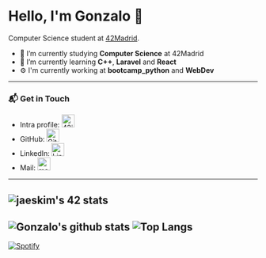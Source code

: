 # Hello, I'm Gonzalo 👋

Computer Science student at [42Madrid](https://www.42.fr/42-network/).

- 🔭 I’m currently studying **Computer Science** at 42Madrid
- 🌱 I’m currently learning **C++**, **Laravel** and **React**
- ⚙️ I'm currently working at **bootcamp_python** and **WebDev**
---
### 📬 Get in Touch

- Intra profile: [<img alt="42intra" width="26px" src="https://simpleicons.org/icons/42.svg" />](https://profile.intra.42.fr/users/gsanchez)
- GitHub: [<img alt="GitHub" width="26px" src="https://simpleicons.org/icons/github.svg" />](https://github.com/GonzSanch)
- LinkedIn: [<img alt="LinkedIn" width="26px" src="https://simpleicons.org/icons/linkedin.svg" style />](https://www.linkedin.com/in/gsanchezsilva/)
- Mail: <a href="mailto:gonzalo.sanchezsilva@gmail.com"><img alt="mail" width="26px" src="https://simpleicons.org/icons/gmail.svg" /></a>
---
![jaeskim's 42 stats](https://badge42.herokuapp.com/api/stats/gsanchez)
---
![Gonzalo's github stats](https://github-readme-stats.vercel.app/api?username=GonzSanch&show_icons=true&count_private=true)
![Top Langs](https://github-readme-stats.vercel.app/api/top-langs/?username=GonzSanch&layout=compact)
---
[![Spotify](https://novatorem-flame-seven.vercel.app/api/spotify)](https://open.spotify.com/user/gonzc8)
